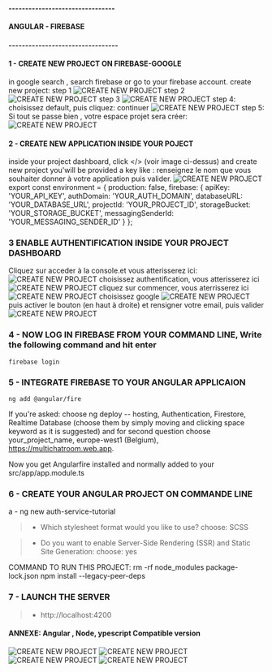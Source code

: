 #### --------------------------------
####
####  ANGULAR - FIREBASE
####
#### ---------------------------------

#### 1 - CREATE NEW PROJECT ON FIREBASE-GOOGLE
in google search , search firebase or go to your firebase account.
create new  project:
step 1
![CREATE NEW PROJECT](./images/firebase_1.png)
step 2
![CREATE NEW PROJECT](./images/firebase_2.png)
step 3
![CREATE NEW PROJECT](images/firebase_3.png)
step 4: choisissez default, puis cliquez: continuer
![CREATE NEW PROJECT](images/firebase_4.png)
step 5: Si tout se passe bien , votre espace projet sera créer:
![CREATE NEW PROJECT](images/firebase_5.png)
#### 2 - CREATE NEW APPLICATION INSIDE YOUR POJECT
inside your project dashboard, click </> (voir image ci-dessus) and create new project
you'will be provided a key like :
renseignez le nom que vous souhaiter donner à votre application puis valider. 
![CREATE NEW PROJECT](images/firebase_6.png)
export const environment = {
  production: false,
  firebase: {
    apiKey: 'YOUR_API_KEY',
    authDomain: 'YOUR_AUTH_DOMAIN',
    databaseURL: 'YOUR_DATABASE_URL',
    projectId: 'YOUR_PROJECT_ID',
    storageBucket: 'YOUR_STORAGE_BUCKET',
    messagingSenderId: 'YOUR_MESSAGING_SENDER_ID'
  }
};

### 3 ENABLE AUTHENTIFICATION INSIDE YOUR PROJECT DASHBOARD 
Cliquez sur acceder à la console.et vous atterisserez ici: 
![CREATE NEW PROJECT](images/firebase_7.png)
choisissez authentification, vous atterisserez ici 
![CREATE NEW PROJECT](images/firebase_8.png)
cliquez sur commencer, vous aterrisserez ici
![CREATE NEW PROJECT](images/firebase_9.png)
choisissez google
![CREATE NEW PROJECT](images/firebase_10.png)
puis activer  le bouton (en haut à droite) et rensigner votre email, puis valider
![CREATE NEW PROJECT](images/firebase_11.png)
### 4 - NOW LOG IN FIREBASE FROM YOUR COMMAND LINE, Write the following command and hit enter
```
firebase login
```

### 5 - INTEGRATE FIREBASE TO YOUR ANGULAR APPLICAION
```
ng add @angular/fire
```
If you're asked: choose ng deploy -- hosting, Authentication, Firestore, Realtime Database (choose them by simply moving and clicking space keyword as it is suggested) and for  second question choose your_project_name, europe-west1 (Belgium), https://multichatroom.web.app.

Now you get Angularfire installed and normally added to your src/app/app.module.ts




### 6 - CREATE YOUR ANGULAR PROJECT ON COMMANDE LINE

a -  ng new  auth-service-tutorial

>-  Which stylesheet format would you like to use?  choose: SCSS

>- Do you want to enable Server-Side Rendering (SSR) and Static Site Generation: 
     choose: yes 

COMMAND TO RUN THIS PROJECT: 
rm -rf node_modules package-lock.json
npm install --legacy-peer-deps

### 7 - LAUNCH THE SERVER
 >- http://localhost:4200


#### ANNEXE: Angular , Node, ypescript Compatible version

![CREATE NEW PROJECT](./images/angular_version_1.png)
![CREATE NEW PROJECT](./images/angular_version_2.png)
![CREATE NEW PROJECT](images/angular_version_3.png)
![CREATE NEW PROJECT](images/angular_version_4.png)
